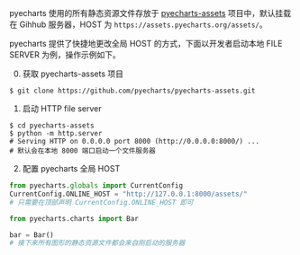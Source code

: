 pyecharts 使用的所有静态资源文件存放于 [pyecharts-assets](https://github.com/pyecharts/pyecharts-assets) 项目中，默认挂载在 Gihhub 服务器，HOST 为 `https://assets.pyecharts.org/assets/`。

pyecharts 提供了快捷地更改全局 HOST 的方式，下面以开发者启动本地 FILE SERVER 为例，操作示例如下。

0. 获取 pyecharts-assets 项目

```shell
$ git clone https://github.com/pyecharts/pyecharts-assets.git
```

1. 启动 HTTP file server

```shell
$ cd pyecharts-assets
$ python -m http.server
# Serving HTTP on 0.0.0.0 port 8000 (http://0.0.0.0:8000/) ...
# 默认会在本地 8000 端口启动一个文件服务器
```

2. 配置 pyecharts 全局 HOST

```python
from pyecharts.globals import CurrentConfig
CurrentConfig.ONLINE_HOST = "http://127.0.0.1:8000/assets/"
# 只需要在顶部声明 CurrentConfig.ONLINE_HOST 即可

from pyecharts.charts import Bar

bar = Bar()
# 接下来所有图形的静态资源文件都会来自刚启动的服务器
```
